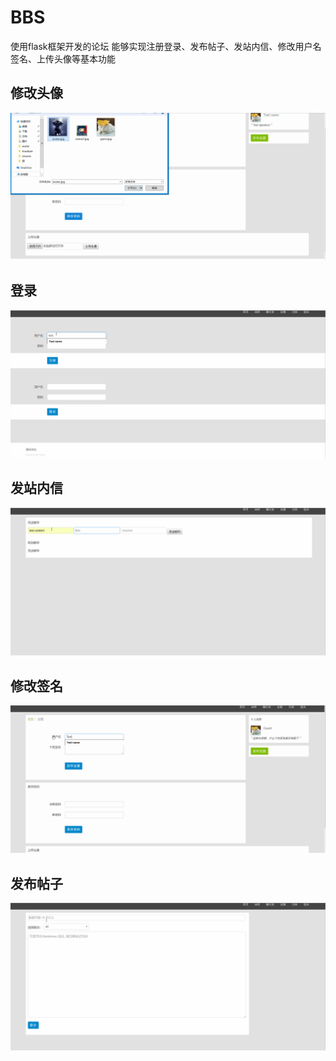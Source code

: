 # BBS
使用flask框架开发的论坛
能够实现注册登录、发布帖子、发站内信、修改用户名签名、上传头像等基本功能

## 修改头像
![image](https://github.com/jtingjun/flask_bbs/blob/master/static/avatar.gif)

## 登录
![image](https://github.com/jtingjun/flask_bbs/blob/master/static/login.gif)

## 发站内信
![image](https://github.com/jtingjun/flask_bbs/blob/master/static/message.gif)

## 修改签名
![image](https://github.com/jtingjun/flask_bbs/blob/master/static/setting.gif)

## 发布帖子
![image](https://github.com/jtingjun/flask_bbs/blob/master/static/topic.gif)
